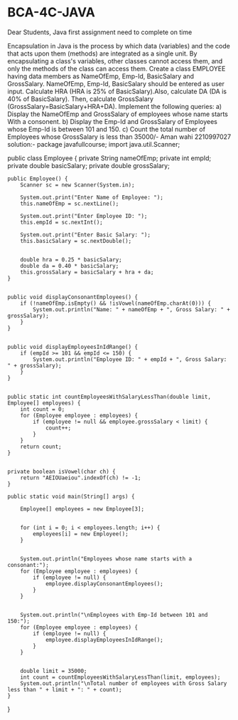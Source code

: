 # BCA-4C-JAVA
Dear Students, Java first assignment need to complete on time

Encapsulation in Java is the process by which data (variables) and the code that acts upon them (methods) are integrated as a single unit. By encapsulating a class's variables, other classes cannot access them, and only the methods of the class can access them. 
Create a class EMPLOYEE having data members as NameOfEmp, Emp-Id, BasicSalary and GrossSalary. NameOfEmp, Emp-Id, BasicSalary should be entered as user input. Calculate HRA (HRA is 25% of BasicSalary).Also, calculate DA (DA is 40% of BasicSalary). Then, calculate GrossSalary (GrossSalary=BasicSalary+HRA+DA). 
Implement the following queries: 
a) Display the NameOfEmp and GrossSalary of employees whose name starts With a consonent.
b) Display the Emp-Id and GrossSalary of Employees whose Emp-Id is between 101 and 150.
c) Count the total number of Employees whose GrossSalary is less than 35000/-
Aman wahi
2210997027
solution:-
package javafullcourse;
import java.util.Scanner;

public class Employee {
    private String nameOfEmp;
    private int empId;
    private double basicSalary;
    private double grossSalary;


    public Employee() {
        Scanner sc = new Scanner(System.in);

        System.out.print("Enter Name of Employee: ");
        this.nameOfEmp = sc.nextLine();

        System.out.print("Enter Employee ID: ");
        this.empId = sc.nextInt();

        System.out.print("Enter Basic Salary: ");
        this.basicSalary = sc.nextDouble();

        
        double hra = 0.25 * basicSalary;
        double da = 0.40 * basicSalary;
        this.grossSalary = basicSalary + hra + da;
    }


    public void displayConsonantEmployees() {
        if (!nameOfEmp.isEmpty() && !isVowel(nameOfEmp.charAt(0))) {
            System.out.println("Name: " + nameOfEmp + ", Gross Salary: " + grossSalary);
        }
    }


    public void displayEmployeesInIdRange() {
        if (empId >= 101 && empId <= 150) {
            System.out.println("Employee ID: " + empId + ", Gross Salary: " + grossSalary);
        }
    }


    public static int countEmployeesWithSalaryLessThan(double limit, Employee[] employees) {
        int count = 0;
        for (Employee employee : employees) {
            if (employee != null && employee.grossSalary < limit) {
                count++;
            }
        }
        return count;
    }


    private boolean isVowel(char ch) {
        return "AEIOUaeiou".indexOf(ch) != -1;
    }

    public static void main(String[] args) {
        
        Employee[] employees = new Employee[3];

        
        for (int i = 0; i < employees.length; i++) {
            employees[i] = new Employee();
        }

       
        System.out.println("Employees whose name starts with a consonant:");
        for (Employee employee : employees) {
            if (employee != null) {
                employee.displayConsonantEmployees();
            }
        }

        
        System.out.println("\nEmployees with Emp-Id between 101 and 150:");
        for (Employee employee : employees) {
            if (employee != null) {
                employee.displayEmployeesInIdRange();
            }
        }

       
        double limit = 35000;
        int count = countEmployeesWithSalaryLessThan(limit, employees);
        System.out.println("\nTotal number of employees with Gross Salary less than " + limit + ": " + count);
    }
}
